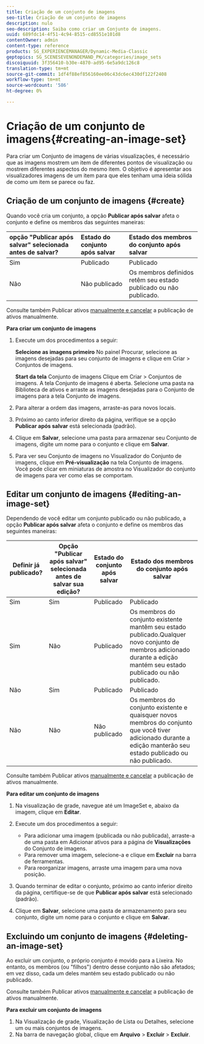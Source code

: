 ```yaml
---
title: Criação de um conjunto de imagens
seo-title: Criação de um conjunto de imagens
description: nulo
seo-description: Saiba como criar um Conjunto de imagens.
uuid: 689fdc14-4f51-4c94-8515-cd8551e101d8
contentOwner: admin
content-type: reference
products: SG_EXPERIENCEMANAGER/Dynamic-Media-Classic
geptopics: SG_SCENESEVENONDEMAND_PK/categories/image_sets
discoiquuid: 3f356410-b30e-4870-ad95-6e5a9dc126c8
translation-type: tm+mt
source-git-commit: 1df4f88ef856160ee06c43dc6ec430df122f2408
workflow-type: tm+mt
source-wordcount: '586'
ht-degree: 0%

---
```



# Criação de um conjunto de imagens{#creating-an-image-set}

Para criar um Conjunto de imagens de várias visualizações, é necessário que as imagens mostrem um item de diferentes pontos de visualização ou mostrem diferentes aspectos do mesmo item. O objetivo é apresentar aos visualizadores imagens de um item para que eles tenham uma ideia sólida de como um item se parece ou faz.

## Criação de um conjunto de imagens {#create}

Quando você cria um conjunto, a opção **Publicar após salvar** afeta o conjunto e define os membros das seguintes maneiras:

| opção &quot;Publicar após salvar&quot; selecionada antes de salvar? | Estado do conjunto após salvar | Estado dos membros do conjunto após salvar |
|:--- |:--- |:--- |
| Sim | Publicado | Publicado |
| Não | Não publicado | Os membros definidos retêm seu estado publicado ou não publicado. |

Consulte também Publicar ativos [manualmente e cancelar](publishing-files.md#manually_publishing_assets) a publicação de ativos [](publishing-files.md#manually_unpublishing_assets)manualmente.

**Para criar um conjunto de imagens**

1. Execute um dos procedimentos a seguir:

   **Selecione as imagens primeiro** No painel Procurar, selecione as imagens desejadas para seu conjunto de imagens e clique em Criar > Conjuntos de imagens.

   **Start da tela** Conjunto de imagens Clique em Criar > Conjuntos de imagens. A tela Conjunto de imagens é aberta. Selecione uma pasta na Biblioteca de ativos e arraste as imagens desejadas para o Conjunto de imagens para a tela Conjunto de imagens.

1. Para alterar a ordem das imagens, arraste-as para novos locais.
1. Próximo ao canto inferior direito da página, verifique se a opção **Publicar após salvar** está selecionada (padrão).
1. Clique em **Salvar**, selecione uma pasta para armazenar seu Conjunto de imagens, digite um nome para o conjunto e clique em **Salvar**.
1. Para ver seu Conjunto de imagens no Visualizador do Conjunto de imagens, clique em **Pré-visualização** na tela Conjunto de imagens. Você pode clicar em miniaturas de amostra no Visualizador do conjunto de imagens para ver como elas se comportam.

## Editar um conjunto de imagens {#editing-an-image-set}

Dependendo de você editar um conjunto publicado ou não publicado, a opção **Publicar após salvar** afeta o conjunto e define os membros das seguintes maneiras:

| Definir já publicado? | Opção &quot;Publicar após salvar&quot; selecionada antes de salvar sua edição? | Estado do conjunto após salvar | Estado dos membros do conjunto após salvar |
|--- |--- |--- |--- |
| Sim | Sim | Publicado | Publicado |
| Sim | Não | Publicado | Os membros do conjunto existente mantêm seu estado publicado.Qualquer novo conjunto de membros adicionado durante a edição mantém seu estado publicado ou não publicado. |
| Não | Sim | Publicado | Publicado |
| Não | Não | Não publicado | Os membros do conjunto existente e quaisquer novos membros do conjunto que você tiver adicionado durante a edição manterão seu estado publicado ou não publicado. |

Consulte também Publicar ativos [manualmente e cancelar](publishing-files.md#manually_publishing_assets) a publicação de ativos [](publishing-files.md#manually_unpublishing_assets)manualmente.

**Para editar um conjunto de imagens**

1. Na visualização de grade, navegue até um ImageSet e, abaixo da imagem, clique em **Editar**.
1. Execute um dos procedimentos a seguir:

   * Para adicionar uma imagem (publicada ou não publicada), arraste-a de uma pasta em Adicionar ativos para a página de **Visualizações** do Conjunto de imagens.
   * Para remover uma imagem, selecione-a e clique em **Excluir** na barra de ferramentas.
   * Para reorganizar imagens, arraste uma imagem para uma nova posição.

1. Quando terminar de editar o conjunto, próximo ao canto inferior direito da página, certifique-se de que **Publicar após salvar** está selecionado (padrão).
1. Clique em **Salvar**, selecione uma pasta de armazenamento para seu conjunto, digite um nome para o conjunto e clique em **Salvar**.

## Excluindo um conjunto de imagens {#deleting-an-image-set}

Ao excluir um conjunto, o próprio conjunto é movido para a Lixeira. No entanto, os membros (ou &quot;filhos&quot;) dentro desse conjunto não são afetados; em vez disso, cada um deles mantém seu estado publicado ou não publicado.

Consulte também Publicar ativos [manualmente e cancelar](publishing-files.md#manually_publishing_assets) a publicação de ativos [](publishing-files.md#manually_unpublishing_assets)manualmente.

**Para excluir um conjunto de imagens**

1. Na Visualização de grade, Visualização de Lista ou Detalhes, selecione um ou mais conjuntos de imagens.
1. Na barra de navegação global, clique em **Arquivo** > **Excluir** > **Excluir**.

